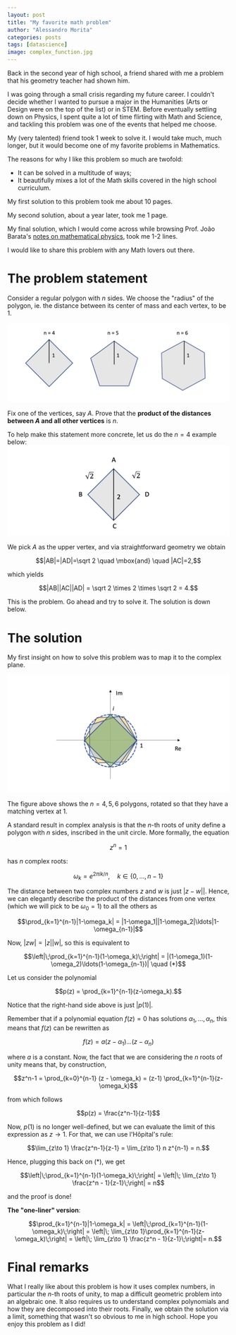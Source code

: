 ```yaml
---
layout: post
title: "My favorite math problem"
author: "Alessandro Morita"
categories: posts
tags: [datascience]
image: complex_function.jpg
---
```


Back in the second year of high school, a friend shared with me a problem that his geometry teacher had shown him.

I was going through a small crisis regarding my future career. I couldn't decide whether I wanted to pursue a major in the Humanities (Arts or Design were on the top of the list) or in STEM. Before eventually settling down on Physics, I spent quite a lot of time flirting with Math and Science, and tackling this problem was one of the events that helped me choose.

My (very talented) friend took 1 week to solve it. I would take much, much longer, but it would become one of my favorite problems in Mathematics.

The reasons for why I like this problem so much are twofold:

* It can be solved in a multitude of ways;
* It beautifully mixes a lot of the Math skills covered in the high school curriculum.

My first solution to this problem took me about 10 pages.

My second solution, about a year later, took me 1 page.

My final solution, which I would come across while browsing Prof. João Barata's [notes on mathematical physics](http://denebola.if.usp.br/~jbarata/Notas_de_aula/capitulos.html), took me 1-2 lines.

I would like to share this problem with any Math lovers out there.

# The problem statement

Consider a regular polygon with $n$ sides. We choose the "radius" of the polygon, ie. the distance between its center of mass and each vertex, to be 1. 

![image.png](https://raw.githubusercontent.com/takeshimg92/takeshimg92.github.io/main/assets/img/math_problem/markdown_3_attachment_0_0.png)

Fix one of the vertices, say $A$. Prove that the **product of the distances between $A$ and all other vertices** is $n$.

To help make this statement more concrete, let us do the $n=4$ example below:
![image.png](https://raw.githubusercontent.com/takeshimg92/takeshimg92.github.io/main/assets/img/math_problem/markdown_5_attachment_0_0.png)

We pick $A$ as the upper vertex, and via straightforward geometry we obtain 

$$|AB|=|AD|=\sqrt 2 \quad \mbox{and} \quad |AC|=2,$$

which yields

$$|AB||AC||AD| = \sqrt 2 \times 2 \times \sqrt 2 = 4.$$

This is the problem. Go ahead and try to solve it. The solution is down below.

# The solution

My first insight on how to solve this problem was to map it to the complex plane.

![image.png](https://raw.githubusercontent.com/takeshimg92/takeshimg92.github.io/main/assets/img/math_problem/markdown_9_attachment_0_0.png)

The figure above shows the $n=4,5,6$ polygons, rotated so that they have a matching vertex at 1. 

A standard result in complex analysis is that the $n$-th roots of unity define a polygon with $n$ sides, inscribed in the unit circle. More formally, the equation 

$$z^n = 1$$

has $n$ complex roots: 

$$\omega_k = e^{2\pi i k/n},\quad k \in \{0,\ldots, n-1\}$$

The distance between two complex numbers $z$ and $w$ is just $\vert z-w\vert|$. Hence, we can elegantly describe the product of the distances from one vertex (which we will pick to be $\omega_0=1$) to all the others as

$$\prod_{k=1}^{n-1}|1-\omega_k| = |1-\omega_1||1-\omega_2|\ldots|1-\omega_{n-1}|$$

Now, $\vert zw \vert = \vert z \vert \vert w \vert$, so this is equivalent to

$$\left|\;\prod_{k=1}^{n-1}(1-\omega_k)\;\right| = |(1-\omega_1)(1-\omega_2)\ldots(1-\omega_{n-1})| \quad (*)$$

Let us consider the polynomial

$$p(z) = \prod_{k=1}^{n-1}(z-\omega_k).$$

Notice that the right-hand side above is just $\vert p(1)\vert$. 

Remember that if a polynomial equation $f(z) = 0$ has solutions $\alpha_1,\ldots,\alpha_n$, this means that $f(z)$ can be rewritten as

$$f(z) = a(z-\alpha_1)\ldots (z-\alpha_n)$$

where $a$ is a constant. Now, the fact that we are considering the $n$ roots of unity means that, by construction,

$$z^n-1 = \prod_{k=0}^{n-1} (z - \omega_k) = (z-1) \prod_{k=1}^{n-1}(z-\omega_k)$$

from which follows

$$p(z) = \frac{z^n-1}{z-1}$$

Now, $p(1)$ is no longer well-defined, but we can evaluate the limit of this expression as $z \to 1$. For that, we can use l'Hôpital's rule:

$$\lim_{z\to 1} \frac{z^n-1}{z-1} = \lim_{z\to 1} n z^{n-1} = n.$$

Hence, plugging this back on $(*)$, we get

$$\left|\;\prod_{k=1}^{n-1}(1-\omega_k)\;\right| = \left|\; \lim_{z\to 1} \frac{z^n - 1}{z-1}\;\right| = n$$

and the proof is done!

**The "one-liner" version**:

$$\prod_{k=1}^{n-1}|1-\omega_k| = \left|\;\prod_{k=1}^{n-1}(1-\omega_k)\;\right| = \left|\; \lim_{z\to 1}\prod_{k=1}^{n-1}(z-\omega_k)\;\right| = \left|\; \lim_{z\to 1} \frac{z^n - 1}{z-1}\;\right|= n.$$


# Final remarks

What I really like about this problem is how it uses complex numbers, in particular the $n$-th roots of unity, to map a difficult geometric problem into an algebraic one. It also requires us to understand complex polynomials and how they are decomposed into their roots. Finally, we obtain the solution via a limit, something that wasn't so obvious to me in high school. Hope you enjoy this problem as I did!
